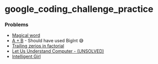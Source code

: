 # google_coding_challenge_practice

### Problems

- [Magical word](https://www.hackerearth.com/practice/basic-programming/input-output/basics-of-input-output/practice-problems/algorithm/magical-word/)
- [A + B](https://www.hackerearth.com/practice/basic-programming/complexity-analysis/time-and-space-complexity/practice-problems/algorithm/a-b-4/) - Should have used BigInt 😅
- [Trailing zerios in factorial](https://www.hackerearth.com/practice/basic-programming/implementation/basics-of-implementation/practice-problems/algorithm/trailing-zeroes-in-factorial/)
- [Let Us Understand Computer - (UNSOLVED)](https://www.hackerearth.com/practice/basic-programming/operators/basics-of-operators/practice-problems/algorithm/let-us-understand-computer-78476e7a/)
- [Intelligent Girl](https://www.hackerearth.com/practice/algorithms/dynamic-programming/introduction-to-dynamic-programming-1/practice-problems/algorithm/intelligent-girl-1/)
